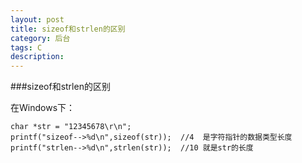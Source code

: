 ```yaml
---
layout: post
title: sizeof和strlen的区别
category: 后台
tags: C 
description: 
---
```



###sizeof和strlen的区别      

 在Windows下：
 ```
char *str = "12345678\r\n";
printf("sizeof-->%d\n",sizeof(str));  //4  是字符指针的数据类型长度 
printf("strlen-->%d\n",strlen(str));  //10 就是str的长度

```
